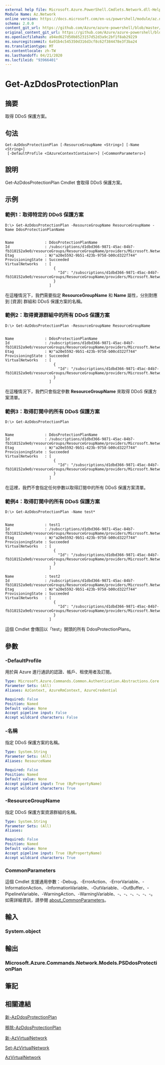 ```yaml
---
external help file: Microsoft.Azure.PowerShell.Cmdlets.Network.dll-Help.xml
Module Name: Az.Network
online version: https://docs.microsoft.com/en-us/powershell/module/az.network/get-azddosprotectionplan
schema: 2.0.0
content_git_url: https://github.com/Azure/azure-powershell/blob/master/src/Network/Network/help/Get-AzDdosProtectionPlan.md
original_content_git_url: https://github.com/Azure/azure-powershell/blob/master/src/Network/Network/help/Get-AzDdosProtectionPlan.md
ms.openlocfilehash: a94ed627d50b8523157d52d3a9c2bf1f8ab29229
ms.sourcegitcommit: 6a91b4c545350d316d3cf8c62f384478e3f3ba24
ms.translationtype: MT
ms.contentlocale: zh-TW
ms.lasthandoff: 04/21/2020
ms.locfileid: "93966401"
---
```

# Get-AzDdosProtectionPlan

## 摘要
取得 DDoS 保護方案。

## 句法

```
Get-AzDdosProtectionPlan [-ResourceGroupName <String>] [-Name <String>]
 [-DefaultProfile <IAzureContextContainer>] [<CommonParameters>]
```

## 說明
Get-AzDdosProtectionPlan Cmdlet 會取得 DDoS 保護方案。

## 示例

### 範例1：取得特定的 DDoS 保護方案
```
D:\> Get-AzDdosProtectionPlan -ResourceGroupName ResourceGroupName -Name DdosProtectionPlanName


Name              : DdosProtectionPlanName
Id                : /subscriptions/d1dbd366-9871-45ac-84b7-fb318152a9e0/resourceGroups/ResourceGroupName/providers/Microsoft.Network/ddosProtectionPlans/DdosProtectionPlanName
Etag              : W/"a20e5592-9b51-423b-9758-b00cd322f744"
ProvisioningState : Succeeded
VirtualNetworks   : [
                      {
                        "Id": "/subscriptions/d1dbd366-9871-45ac-84b7-fb318152a9e0/resourceGroups/ResourceGroupName/providers/Microsoft.Network/virtualNetworks/VnetName"
                      }
                    ]
```

在這種情況下，我們需要指定 **ResourceGroupName** 和 **Name** 屬性，分別對應到 [資源] 群組和 DDoS 保護方案的名稱。

### 範例2：取得資源群組中的所有 DDoS 保護方案
```
D:\> Get-AzDdosProtectionPlan -ResourceGroupName ResourceGroupName


Name              : DdosProtectionPlanName
Id                : /subscriptions/d1dbd366-9871-45ac-84b7-fb318152a9e0/resourceGroups/ResourceGroupName/providers/Microsoft.Network/ddosProtectionPlans/DdosProtectionPlanName
Etag              : W/"a20e5592-9b51-423b-9758-b00cd322f744"
ProvisioningState : Succeeded
VirtualNetworks   : [
                      {
                        "Id": "/subscriptions/d1dbd366-9871-45ac-84b7-fb318152a9e0/resourceGroups/ResourceGroupName/providers/Microsoft.Network/virtualNetworks/VnetName"
                      }
                    ]
```

在這種情況下，我們只會指定參數 **ResourceGroupName** 來取得 DDoS 保護方案清單。

### 範例3：取得訂閱中的所有 DDoS 保護方案
```
D:\> Get-AzDdosProtectionPlan


Name              : DdosProtectionPlanName
Id                : /subscriptions/d1dbd366-9871-45ac-84b7-fb318152a9e0/resourceGroups/ResourceGroupName/providers/Microsoft.Network/ddosProtectionPlans/DdosProtectionPlanName
Etag              : W/"a20e5592-9b51-423b-9758-b00cd322f744"
ProvisioningState : Succeeded
VirtualNetworks   : [
                      {
                        "Id": "/subscriptions/d1dbd366-9871-45ac-84b7-fb318152a9e0/resourceGroups/ResourceGroupName/providers/Microsoft.Network/virtualNetworks/VnetName"
                      }
                    ]
```

在這裡，我們不會指定任何參數以取得訂閱中的所有 DDoS 保護方案清單。

### 範例4：取得訂閱中的所有 DDoS 保護方案
```
D:\> Get-AzDdosProtectionPlan -Name test*


Name              : test1
Id                : /subscriptions/d1dbd366-9871-45ac-84b7-fb318152a9e0/resourceGroups/ResourceGroupName/providers/Microsoft.Network/ddosProtectionPlans/test1
Etag              : W/"a20e5592-9b51-423b-9758-b00cd322f744"
ProvisioningState : Succeeded
VirtualNetworks   : [
                      {
                        "Id": "/subscriptions/d1dbd366-9871-45ac-84b7-fb318152a9e0/resourceGroups/ResourceGroupName/providers/Microsoft.Network/virtualNetworks/VnetName"
                      }
                    ]

Name              : test2
Id                : /subscriptions/d1dbd366-9871-45ac-84b7-fb318152a9e0/resourceGroups/ResourceGroupName/providers/Microsoft.Network/ddosProtectionPlans/test2
Etag              : W/"a20e5592-9b51-423b-9758-b00cd322f744"
ProvisioningState : Succeeded
VirtualNetworks   : [
                      {
                        "Id": "/subscriptions/d1dbd366-9871-45ac-84b7-fb318152a9e0/resourceGroups/ResourceGroupName/providers/Microsoft.Network/virtualNetworks/VnetName"
                      }
                    ]
```

這個 Cmdlet 會傳回以「test」開頭的所有 DdosProtectionPlans。

## 參數

### -DefaultProfile
用於與 Azure 進行通訊的認證、帳戶、租使用者及訂閱。

```yaml
Type: Microsoft.Azure.Commands.Common.Authentication.Abstractions.Core.IAzureContextContainer
Parameter Sets: (All)
Aliases: AzContext, AzureRmContext, AzureCredential

Required: False
Position: Named
Default value: None
Accept pipeline input: False
Accept wildcard characters: False
```

### -名稱
指定 DDoS 保護方案的名稱。

```yaml
Type: System.String
Parameter Sets: (All)
Aliases: ResourceName

Required: False
Position: Named
Default value: None
Accept pipeline input: True (ByPropertyName)
Accept wildcard characters: True
```

### -ResourceGroupName
指定 DDoS 保護方案資源群組的名稱。

```yaml
Type: System.String
Parameter Sets: (All)
Aliases:

Required: False
Position: Named
Default value: None
Accept pipeline input: True (ByPropertyName)
Accept wildcard characters: True
```

### CommonParameters
這個 Cmdlet 支援通用參數：-Debug、-ErrorAction、-ErrorVariable、-InformationAction、-InformationVariable、-OutVariable、-OutBuffer、-PipelineVariable、-WarningAction、-WarningVariable、-、-、-、-、-、-。 如需詳細資訊，請參閱 [about_CommonParameters](http://go.microsoft.com/fwlink/?LinkID=113216)。

## 輸入

### System.object

## 輸出

### Microsoft.Azure.Commands.Network.Models.PSDdosProtectionPlan

## 筆記

## 相關連結

[新-AzDdosProtectionPlan](./New-AzDdosProtectionPlan.md)

[移除-AzDdosProtectionPlan](./Remove-AzDdosProtectionPlan.md)

[新-AzVirtualNetwork](./New-AzVirtualNetwork.md)

[Set-AzVirtualNetwork](./Set-AzVirtualNetwork.md)

[AzVirtualNetwork](./Get-AzVirtualNetwork.md)